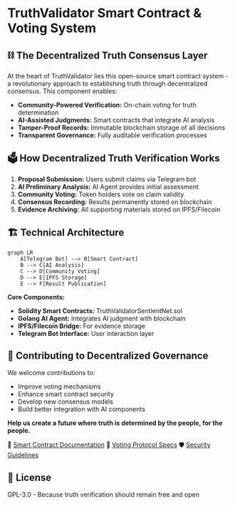 # TruthValidator Smart Contract & Voting System

## ⛓️ The Decentralized Truth Consensus Layer

At the heart of TruthValidator lies this open-source smart contract system - a revolutionary approach to establishing truth through decentralized consensus. This component enables:

- **Community-Powered Verification:** On-chain voting for truth determination
- **AI-Assisted Judgments:** Smart contracts that integrate AI analysis
- **Tamper-Proof Records:** Immutable blockchain storage of all decisions
- **Transparent Governance:** Fully auditable verification processes

## 🗳️ How Decentralized Truth Verification Works

1. **Proposal Submission:** Users submit claims via Telegram bot
2. **AI Preliminary Analysis:** AI Agent provides initial assessment
3. **Community Voting:** Token holders vote on claim validity
4. **Consensus Recording:** Results permanently stored on blockchain
5. **Evidence Archiving:** All supporting materials stored on IPFS/Filecoin

## 🏗️ Technical Architecture

```mermaid
graph LR
    A[Telegram Bot] --> B[Smart Contract]
    B --> C[AI Analysis]
    C --> D[Community Voting]
    D --> E[IPFS Storage]
    E --> F[Result Publication]
```

**Core Components:**
- **Solidity Smart Contracts:** TruthValidatorSentientNet.sol
- **Golang AI Agent:** Integrates AI judgment with blockchain
- **IPFS/Filecoin Bridge:** For evidence storage
- **Telegram Bot Interface:** User interaction layer


## 🌱 Contributing to Decentralized Governance

We welcome contributions to:
- Improve voting mechanisms
- Enhance smart contract security
- Develop new consensus models
- Build better integration with AI components

**Help us create a future where truth is determined by the people, for the people.**

🔗 [Smart Contract Documentation]()
📜 [Voting Protocol Specs]()
🛡️ [Security Guidelines]()

## 📜 License
GPL-3.0 - Because truth verification should remain free and open
